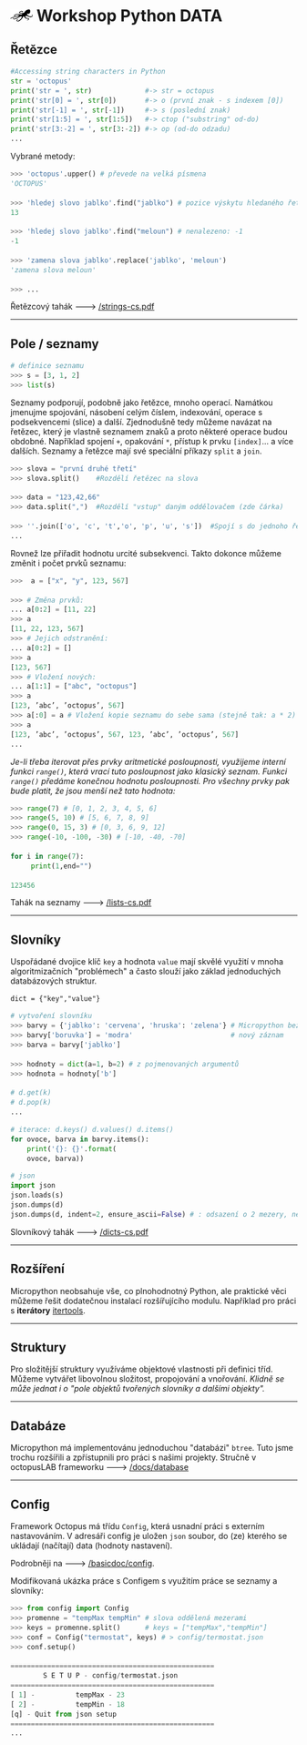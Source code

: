# ![logo](img/logo_small.png) Workshop Python DATA

## Řetězce

```python
#Accessing string characters in Python
str = 'octopus'
print('str = ', str)             #-> str = octopus
print('str[0] = ', str[0])       #-> o (první znak - s indexem [0])
print('str[-1] = ', str[-1])     #-> s (poslední znak)
print('str[1:5] = ', str[1:5])   #-> ctop ("substring" od-do)
print('str[3:-2] = ', str[3:-2]) #-> op (od-do odzadu)
...
```

Vybrané metody:


```python
>>> 'octopus'.upper() # převede na velká písmena
'OCTOPUS'

>>> 'hledej slovo jablko'.find("jablko") # pozice výskytu hledaného řetězce
13

>>> 'hledej slovo jablko'.find("meloun") # nenalezeno: -1
-1

>>> 'zamena slova jablko'.replace('jablko', 'meloun')
'zamena slova meloun'

>>> ...

```



Řetězcový tahák 🡒 [/strings-cs.pdf](https://pyvec.github.io/cheatsheets/strings/strings-cs.pdf)

---

## Pole / seznamy

```python
# definice seznamu
>>> s = [3, 1, 2]
>>> list(s)
```

Seznamy podporují, podobně jako řetězce, mnoho operací. Namátkou jmenujme spojování, násobení celým číslem, indexování, operace s podsekvencemi (slice) a další.
Zjednodušně tedy můžeme navázat na řetězec, který je vlastně seznamem znaků a proto některé operace budou obdobné. Například spojení `+`,
opakování `*`, přístup k prvku `[index]`... a více dalších. Seznamy a řetězce mají své speciální příkazy `split` a `join`.

```python
>>> slova = "první druhé třetí"
>>> slova.split()    #Rozdělí řetězec na slova

>>> data = "123,42,66"
>>> data.split(",")  #Rozdělí "vstup" daným oddělovačem (zde čárka)

>>> ''.join(['o', 'c', 't','o', 'p', 'u', 's'])  #Spojí s do jednoho řetězce
...
```

Rovnež lze přiřadit hodnotu urcité subsekvenci. Takto dokonce můžeme změnit i počet prvků seznamu:

```python
>>>  a = ["x", "y", 123, 567]

>>> # Změna prvků:
... a[0:2] = [11, 22]
>>> a
[11, 22, 123, 567]
>>> # Jejich odstranění:
... a[0:2] = []
>>> a
[123, 567]
>>> # Vložení nových:
... a[1:1] = ["abc", "octopus"]
>>> a
[123, ’abc’, ’octopus’, 567]
>>> a[:0] = a # Vložení kopie seznamu do sebe sama (stejně tak: a * 2)
>>> a
[123, ’abc’, ’octopus’, 567, 123, ’abc’, ’octopus’, 567]
...

```

*Je-li třeba iterovat přes prvky aritmetické posloupnosti, využijeme interní funkci `range()`, která vrací tuto
posloupnost jako klasický seznam. Funkci `range()` předáme konečnou hodnotu posloupnosti. Pro všechny prvky pak bude platit, že jsou menší než tato hodnota:*

```python
>>> range(7) # [0, 1, 2, 3, 4, 5, 6]
>>> range(5, 10) # [5, 6, 7, 8, 9]
>>> range(0, 15, 3) # [0, 3, 6, 9, 12]
>>> range(-10, -100, -30) # [-10, -40, -70]

for i in range(7):
     print(1,end="")

123456
```



Tahák na seznamy 🡒 [/lists-cs.pdf](https://pyvec.github.io/cheatsheets/lists/lists-cs.pdf)

---

## Slovníky

Uspořádané dvojice klíč `key` a hodnota `value` mají skvělé využití v mnoha algoritmizačních "problémech"
a často slouží jako základ jednoduchých databázových struktur.

```
dict = {"key","value"}
```

```python
# vytvoření slovníku
>>> barvy = {'jablko': 'cervena', 'hruska': 'zelena'} # Micropython bez diakritiky
>>> barvy['boruvka'] = 'modra'                        # nový záznam
>>> barva = barvy['jablko']

>>> hodnoty = dict(a=1, b=2) # z pojmenovaných argumentů
>>> hodnota = hodnoty['b']

# d.get(k)
# d.pop(k)
...

```

```python
# iterace: d.keys() d.values() d.items()
for ovoce, barva in barvy.items():
    print('{}: {}'.format(
    ovoce, barva))
```

```python
# json
import json
json.loads(s)
json.dumps(d)
json.dumps(d, indent=2, ensure_ascii=False) # : odsazení o 2 mezery, nekódovat diakritiku
```

Slovníkový tahák  🡒 [/dicts-cs.pdf](https://pyvec.github.io/cheatsheets/dicts/dicts-cs.pdf)

---

## Rozšíření

Micropython neobsahuje vše, co plnohodnotný Python, ale praktické věci můžeme řešit dodatečnou instalací rozšířujícího modulu.
Například pro práci s **iterátory** [itertools](/extension/#itertools).

---

## Struktury

Pro složitější struktury využíváme objektové vlastnosti při definici tříd. Můžeme vytvářet libovolnou složitost, propojování a vnořování. 
*Klidně se může jednat i o "pole objektů tvořených slovníky a dalšími objekty".*

---

## Databáze

Micropython má implementovánu jednoduchou "databázi" `btree`.
Tuto jsme trochu rozšířili a zpřístupnili pro práci s našimi projekty.
Stručně v octopusLAB frameworku 🡒 [/docs/database](/basicdoc/#database)

---

## Config

Framework Octopus má třídu `Config`, která usnadní práci s externím nastavováním.
V adresáři config je uložen `json` soubor, do (ze) kterého se ukládají (načítají) data (hodnoty nastavení).

Podrobněji na 🡒 [/basicdoc/config](/basicdoc/#config).

Modifikovaná ukázka práce s Configem s využitím práce se seznamy a slovníky:

```python
>>> from config import Config
>>> promenne = "tempMax tempMin" # slova oddělená mezerami
>>> keys = promenne.split()      # keys = ["tempMax","tempMin"]
>>> conf = Config("termostat", keys) # > config/termostat.json
>>> conf.setup()

==================================================
        S E T U P - config/termostat.json
==================================================
[ 1] -          tempMax - 23
[ 2] -          tempMin - 18
[q] - Quit from json setup
==================================================
...

```
